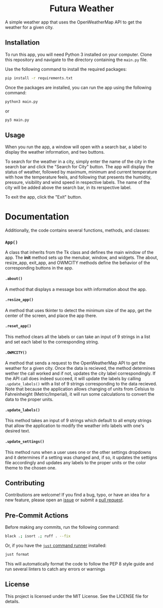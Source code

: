 <h1 align="center">Futura Weather</h1>

A simple weather app that uses the OpenWeatherMap API to get the weather for a given city. 

## Installation

To run this app, you will need Python 3 installed on your computer. Clone this repository and navigate to the directory containing the `main.py` file. 

Use the following command to install the required packages:
```bash
pip install -r requirements.txt
```


Once the packages are installed, you can run the app using the following command:

```bash
python3 main.py
```
or
```bash
py3 main.py
```


## Usage

When you run the app, a window will open with a search bar, a label to display the weather information, and two buttons. 

To search for the weather in a city, simply enter the name of the city in the search bar and click the "Search for City" button. The app will display the status of weather, followed by maximum, minimum and current temperature with how the temperature feels, and following that presents the humidity, pressure, visibility and wind speed in respective labels. The name of the city will be added above the search bar, in its rerspective label.

To exit the app, click the "Exit" button. 

# Documentation

Additionally, the code contains several functions, methods, and classes:

### `App()`
A class that inherits from the Tk class and defines the main window of the app. The __init__ method sets up the menubar, window, and widgets. The about, resize_app, exit_app, and OWMCITY methods define the behavior of the corresponding buttons in the app.

#### `.about()`
A method that displays a message box with information about the app.

#### `.resize_app()`
A method that uses tkinter to detect the minimum size of the app, get the center of the screen, and place the app there.

#### `.reset_app()`
This method clears all the labels or can take an input of 9 strings in a list and set each label to the corresponding string.

#### `.OWMCITY()`
A method that sends a request to the OpenWeatherMap API to get the weather for a given city. Once the data is recieved, the method determines wether the call worked and if not, updates the city label correspondingly. If the API call does indeed succeed, it will update the labels by calling `.update_labels()` with a list of 9 strings corresponding to the data recieved. Note that because the application allows changing of units from Celsius to Fahreinheight (Metric/Imperial), it will run some calculations to convert the data to the proper units.

#### `.update_labels()`
This method takes an input of 9 strings which default to all empty strings that allow the application to modify the weather info labels with one's desired text.

#### `.update_settings()`
This method runs when a user uses one or the other settings dropdowns and it determines if a setting was changed and, if so, it updates the settigns file accordingly and updates any labels to the proper units or the color theme to the chosen one.

## Contributing

Contributions are welcome! If you find a bug, typo, or have an idea for a new feature, please open an [issue](https://github.com/Futura-Py/weather/issues/new) or submit a [pull request](https://github.com/Futura-Py/weather/compare). 
## Pre-Commit Actions

Before making any commits, run the following command:

```bash
black .; isort .; ruff . --fix
```
Or, if you have the [`just` command runner](https://just.systems/) installed:
```bash
just format
```

This will automatically format the code to follow the PEP 8 style guide and run several linters to catch any errors or warnings

## License

This project is licensed under the MIT License. See the LICENSE file for details.